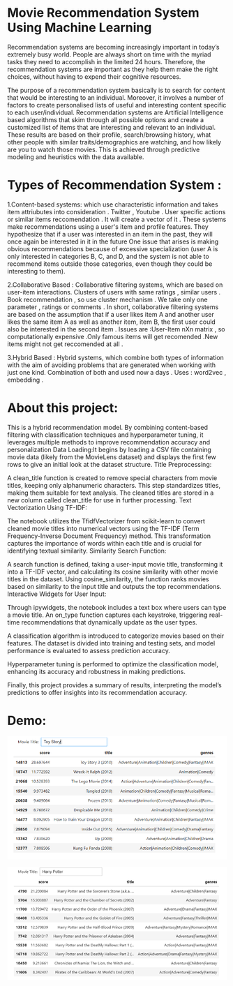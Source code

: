 # Movie Recommendation System Using Machine Learning
Recommendation systems are becoming increasingly important in today’s extremely busy world. People are always short on time with the myriad tasks they need to accomplish in the limited 24 hours. Therefore, the recommendation systems are important as they help them make the right choices, without having to expend their cognitive resources.

The purpose of a recommendation system basically is to search for content that would be interesting to an individual. Moreover, it involves a number of factors to create personalised lists of useful and interesting content specific to each user/individual. Recommendation systems are Artificial Intelligence based algorithms that skim through all possible options and create a customized list of items that are interesting and relevant to an individual. These results are based on their profile, search/browsing history, what other people with similar traits/demographics are watching, and how likely are you to watch those movies. This is achieved through predictive modeling and heuristics with the data available. 

# Types of Recommendation System :
1.Content-based systems:
which use characteristic information and takes item attriubutes into consideration .
Twitter , Youtube .
User specific actions or similar items reccomendation .
It will create a vector of it .
These systems make recommendations using a user's item and profile features. They hypothesize that if a user was interested in an item in the past, they will once again be interested in it in the future
One issue that arises is making obvious recommendations because of excessive specialization (user A is only interested in categories B, C, and D, and the system is not able to recommend items outside those categories, even though they could be interesting to them).

2.Collaborative Based :
Collaborative filtering systems, which are based on user-item interactions.
Clusters of users with same ratings , similar users .
Book recommendation , so use cluster mechanism .
We take only one parameter , ratings or comments .
In short, collaborative filtering systems are based on the assumption that if a user likes item A and another user likes the same item A as well as another item, item B, the first user could also be interested in the second item .
Issues are :User-Item nXn matrix , so computationally expensive .Only famous items will get recomended .New items might not get reccomended at all .

3.Hybrid Based :
Hybrid systems, which combine both types of information with the aim of avoiding problems that are generated when working with just one kind.
Combination of both and used now a days .
Uses : word2vec , embedding .
# About this project:
 This is a hybrid recommendation model. By combining content-based filtering with classification techniques and hyperparameter tuning, it leverages multiple methods to improve recommendation accuracy and personalization
Data Loading:It begins by loading a CSV file containing movie data (likely from the MovieLens dataset) and displays the first few rows to give an initial look at the dataset structure.
Title Preprocessing:

A clean_title function is created to remove special characters from movie titles, keeping only alphanumeric characters. This step standardizes titles, making them suitable for text analysis.
The cleaned titles are stored in a new column called clean_title for use in further processing.
Text Vectorization Using TF-IDF:

The notebook utilizes the TfidfVectorizer from scikit-learn to convert cleaned movie titles into numerical vectors using the TF-IDF (Term Frequency-Inverse Document Frequency) method. This transformation captures the importance of words within each title and is crucial for identifying textual similarity.
Similarity Search Function:

A search function is defined, taking a user-input movie title, transforming it into a TF-IDF vector, and calculating its cosine similarity with other movie titles in the dataset.
Using cosine_similarity, the function ranks movies based on similarity to the input title and outputs the top recommendations.
Interactive Widgets for User Input:

Through ipywidgets, the notebook includes a text box where users can type a movie title.
An on_type function captures each keystroke, triggering real-time recommendations that dynamically update as the user types.



A classification algorithm is introduced to categorize movies based on their features. The dataset is divided into training and testing sets, and model performance is evaluated to assess prediction accuracy.

Hyperparameter tuning is performed to optimize the classification model, enhancing its accuracy and robustness in making predictions.


Finally, this project provides a summary of results, interpreting the model’s predictions to offer insights into its recommendation accuracy.
# Demo:
![1](https://github.com/pyla-prathibha/Movie_Recommendation_System/blob/main/Movie%20Recommendation1.png)

![2](https://github.com/pyla-prathibha/Movie_Recommendation_System/blob/main/Movie%20Recommendation%202.png)



